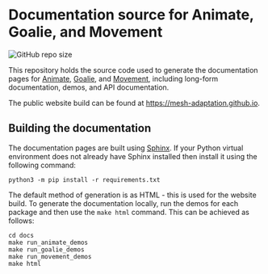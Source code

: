 # Documentation source for Animate, Goalie, and Movement

![GitHub repo size](https://img.shields.io/github/repo-size/mesh-adaptation/mesh-adaptation-docs)

This repository holds the source code used to generate the documentation pages for [Animate](https://github.com/mesh-adaptation/animate), [Goalie](https://github.com/mesh-adaptation/goalie), and [Movement](https://github.com/mesh-adaptation/movement), including long-form documentation, demos, and API documentation.

The public website build can be found at https://mesh-adaptation.github.io.

## Building the documentation

The documentation pages are built using [Sphinx](https://www.sphinx-doc.org/en/master).
If your Python virtual environment does not already have Sphinx installed then install it using the following command:
```
python3 -m pip install -r requirements.txt
```

The default method of generation is as HTML - this is used for the website build.
To generate the documentation locally, run the demos for each package and then use the `make html` command.
This can be achieved as follows:
```
cd docs
make run_animate_demos
make run_goalie_demos
make run_movement_demos
make html
```
